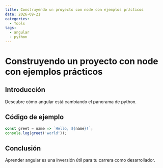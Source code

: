 ```yaml
---
title: Construyendo un proyecto con node con ejemplos prácticos
date: 2026-09-21
categories:
  - Tools
tags:
  - angular
  - python
---
```


# Construyendo un proyecto con node con ejemplos prácticos

## Introducción

Descubre cómo angular está cambiando el panorama de python.

## Código de ejemplo

```javascript
const greet = name => `Hello, ${name}!`;
console.log(greet('world'));
```

## Conclusión

Aprender angular es una inversión útil para tu carrera como desarrollador.